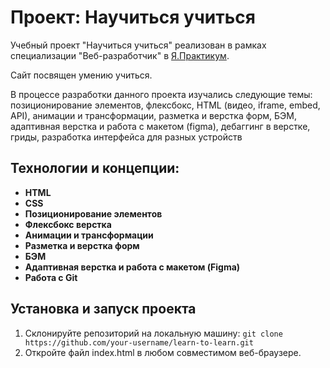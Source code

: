 # Проект: Научиться учиться

Учебный проект "Научиться учиться" реализован в рамках специализации "Веб-разработчик" в [Я.Практикум](https://practicum.yandex.ru/).

Сайт посвящен умению учиться.

В процессе разработки данного проекта изучались следующие темы: позиционирование элементов, флексбокс, HTML (видео, iframe, embed, API), анимации и трансформации, разметка и верстка форм, БЭМ, адаптивная верстка и работа с макетом (figma), дебаггинг в верстке, гриды, разработка интерфейса для разных устройств

## Технологии и концепции:
* **HTML**
* **CSS**
* **Позиционирование элементов**
* **Флексбокс верстка**
* **Анимации и трансформации**
* **Разметка и верстка форм**
* **БЭМ**
* **Адаптивная верстка и работа с макетом (Figma)**
* **Работа с Git**

## Установка и запуск проекта
1. Склонируйте репозиторий на локальную машину: `git clone https://github.com/your-username/learn-to-learn.git`
2. Откройте файл index.html в любом совместимом веб-браузере.
